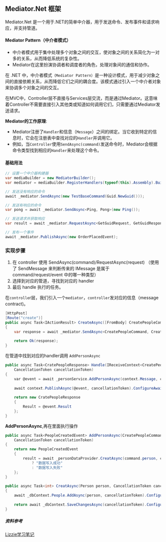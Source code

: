 ## Mediator.Net 框架

Mediator.Net 是一个用于.NET的简单中介器，用于发送命令、发布事件和请求响应，并支持管道。

#### Mediator Pattern（中介者模式）

- 中介者模式用于集中处理多个对象之间的交互，使对象之间的关系简化为一对多的关系，从而降低系统的复杂性。
- Mediator在这里扮演协调者和调度者的角色，处理对象间的通信和协作。

在 .NET 中，中介者模式`（Mediator Pattern）`是一种设计模式，用于减少对象之间的直接依赖关系，从而降低它们之间的耦合度。该模式通过引入一个中介者对象来协调多个对象之间的交互。

在MVC中，Controller层不直接与Services层交流，而是通过Mediator。这意味着Controller不需要直接引入其他类或知道如何调用它们，只需要通过Mediator发送请求。

**Mediator的工作原理**:

- Mediator注册了`Handler`和信息（`Message`）之间的绑定。当它收到特定的信息时，它会在注册表中查找对应的`Handler`并调用它。
- 例如，当`Controller`使用`SendAsync(command)`发送命令时，Mediator会根据命令类型找到相应的`Handler`来处理这个命令。

#### 基础用法

```c#
// 设置一个中介器构建器
var mediaBuilder = new MediatorBuilder();
var mediator = mediaBuilder.RegisterHandlers(typeof(this).Assembly).Build();

// 发送没有响应的命令
await _mediator.SendAsync(new TestBaseCommand(Guid.NewGuid()));

// 发送有响应的命令
var pong = await _mediator.SendAsync<Ping, Pong>(new Ping());

// 发送请求并获取响应
var result = await _mediator.RequestAsync<GetGuidRequest, GetGuidResponse>(new GetGuidRequest(_guid));

// 发布一个事件
await _mediator.PublishAsync(new OrderPlacedEvent);
```

### 实现步骤

1. 在 controller 使用 SendAsync(command)/RequestAsync(request) （使用了 SendMessage 来判断传来的 IMessage 是属于 command/request/event 中的哪一种类型）
2. 选择到对应的管道，寻找到对应的 handler
3. 最后 handle 执行的任务。

在`controlle`r层，我们引入一个`mediator`，`controller`发对应的信息（message contract)。

```c#
[HttpPost]
[Route("create")]
public async Task<IActionResult> CreateAsync([FromBody] CreatePeopleCommand command)
{
    var response = await _mediator.SendAsync<CreatePeopleCommand, CreatePeopleResponse>(command).ConfigureAwait(false);
            
    return Ok(response);
}
```

在管道中找到对应的handler调用	`AddPersonAsync`

```c#
public async Task<CratePeopleResponse> Handle(IReceiveContext<CreatePeopleCommand> context,  
    CancellationToken cancellationToken)  
{  
    var @event = await _personService.AddPersonAsync(context.Message, cancellationToken).ConfigureAwait(false);  
  
    await context.PublishAsync(@event, cancellationToken).ConfigureAwait(false);  
  
    return new CratePeopleResponse  
    {  
        Result = @event.Result  
    };  
}
```

**AddPersonAsync**,再在里面执行操作

```c#
public async Task<PeopleCreatedEvent> AddPersonAsync(CreatePeopleCommand command,  
    CancellationToken cancellationToken)  
{  
    return new PeopleCreatedEvent  
    {  
        result = await _personDataProvider.CreatAsync(command.person, cancellationToken).ConfigureAwait(false) > 0  
            ? "数据写入成功"  
            : "数据写入失败"  
    };  
}  
  
public async Task<int> CreatAsync(Person person, CancellationToken cancellationToken)  
{  
    await _dbContext.People.AddAsync(person, cancellationToken).ConfigureAwait(false);  
  
    return await _dbContext.SaveChangesAsync(cancellationToken).ConfigureAwait(false);  
}
```

##### 资料参考

[Lizzie学习笔记](https://github.com/DOGGIE4/desktop-tutorial/blob/main/Mediator%20Learn.md)

